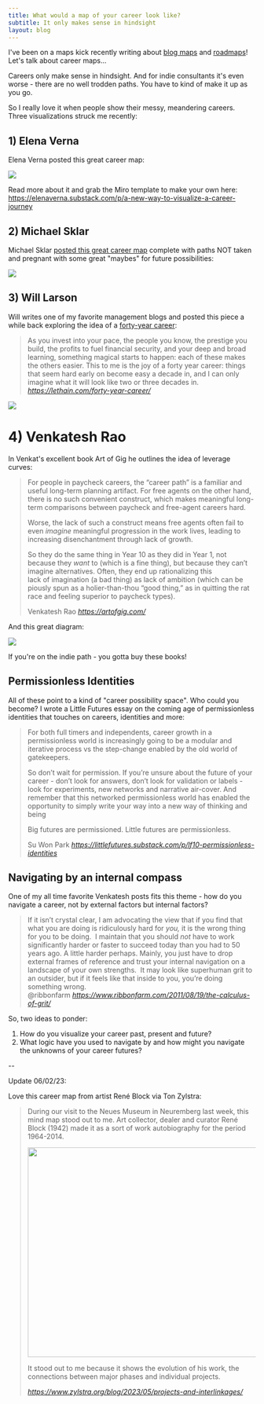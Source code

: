 ```yaml
---
title: What would a map of your career look like?
subtitle: It only makes sense in hindsight
layout: blog
---
```


I've been on a maps kick recently writing about [blog maps](https://sepiabrown.github.io/2023/04/03/blog-maps/) and [roadmaps](https://sepiabrown.github.io/2023/04/18/roadmap-territory/)! Let's talk about career maps...

Careers only make sense in hindsight. And for indie consultants it's even worse - there are no well trodden paths. You have to kind of make it up as you go.

So I really love it when people show their messy, meandering careers. Three visualizations struck me recently:

## 1) Elena Verna

Elena Verna posted this great career map:

![](/images/career-map-2.jpeg)

Read more about it and grab the Miro template to make your own here: <https://elenaverna.substack.com/p/a-new-way-to-visualize-a-career-journey>

## 2) Michael Sklar

Michael Sklar [posted this great career map](https://twitter.com/michaelsklar/status/1649036269115121664) complete with paths NOT taken and pregnant with some great "maybes" for future possibilities:

![](/images/career-map-1.jpeg)

## 3) Will Larson

Will writes one of my favorite management blogs and posted this piece a while back exploring the idea of a [forty-year career](https://lethain.com/forty-year-career/):

<blockquote class="quoteback" darkmode="" data-title="A%20forty-year%20career." data-author="Will Larson" cite="https://lethain.com/forty-year-career/">As you invest into your pace, the people you know, the prestige you build, the profits to fuel financial security, and your deep and broad learning, something magical starts to happen: each of these makes the others easier. This to me is the joy of a forty year career: things that seem hard early on become easy a decade in, and I can only imagine what it will look like two or three decades in.
<footer> <cite><a href="https://lethain.com/forty-year-career/">https://lethain.com/forty-year-career/</a></cite></footer>
</blockquote>
<script note="" src="https://cdn.jsdelivr.net/gh/Blogger-Peer-Review/quotebacks@1/quoteback.js"></script>

![](/images/career-map-3.png)

# 4) Venkatesh Rao

In Venkat's excellent book Art of Gig he outlines the idea of leverage curves:

<blockquote class="quoteback" darkmode="" data-title="Leverage Curves vs. Career Paths" data-author="Venkatesh Rao" cite="https://artofgig.com/">
<p>For people in paycheck careers, the “career path” is a familiar and useful long-term planning artifact. For free agents on the other hand, there is no such convenient construct, which makes meaningful long-term comparisons between paycheck and free-agent careers hard.</p><p>Worse, the lack&nbsp;<span class="il">of</span>&nbsp;such a construct means free agents often fail to even&nbsp;<em>imagine</em>&nbsp;meaningful progression in the work lives, leading to increasing disenchantment through lack&nbsp;<span class="il">of</span>&nbsp;growth.</p><p>So they do the same thing in Year 10 as they did in Year 1, not because they&nbsp;<em>want&nbsp;</em>to (which is a fine thing), but because they can’t imagine alternatives. Often, they end up rationalizing this lack&nbsp;<span class="il">of</span>&nbsp;imagination (a bad thing) as lack&nbsp;<span class="il">of</span>&nbsp;ambition (which can be piously spun as a holier-than-thou “good thing,” as in quitting the rat race and feeling superior to paycheck types).</p>
<footer>Venkatesh Rao<cite> <a href="https://artofgig.com/">https://artofgig.com/</a></cite></footer>
</blockquote><script note="" src="https://cdn.jsdelivr.net/gh/Blogger-Peer-Review/quotebacks@1/quoteback.js"></script>

And this great diagram:

![](/images/career-map-4.png)

If you're on the indie path - you gotta buy these books!

## Permissionless Identities

All of these point to a kind of "career possibility space". Who could you become? I wrote a Little Futures essay on the coming age of permissionless identities that touches on careers, identities and more: 

<blockquote class="quoteback" darkmode="" data-title="LF10%20-%20Permissionless%20Identities" data-author="Su Won Park" cite="https://littlefutures.substack.com/p/lf10-permissionless-identities">
<p>For both full timers and independents, career growth in a permissionless world is increasingly going to be a modular and iterative process vs the step-change enabled by the old world of gatekeepers.</p><p>So don’t wait for permission. If you’re unsure about the future of your career - don’t look for answers, don’t look for validation or labels - look for experiments, new networks and narrative air-cover. And remember that this networked permissionless world has enabled the opportunity to simply write your way into a new way of thinking and being</p><p>Big futures are permissioned. Little futures are permissionless.</p>
<footer>Su Won Park <cite><a href="https://littlefutures.substack.com/p/lf10-permissionless-identities">https://littlefutures.substack.com/p/lf10-permissionless-identities</a></cite></footer>
</blockquote>
<script note="" src="https://cdn.jsdelivr.net/gh/Blogger-Peer-Review/quotebacks@1/quoteback.js"></script>

## Navigating by an internal compass

One of my all time favorite Venkatesh posts fits this theme - how do you navigate a career, not by external factors but internal factors?

<blockquote class="quoteback" darkmode="" data-title="The%20Calculus%20of%20Grit" data-author="@ribbonfarm" cite="https://www.ribbonfarm.com/2011/08/19/the-calculus-of-grit/">
If it isn’t crystal clear, I am advocating the view that if you find that what you are doing is ridiculously hard for <em>you, </em>it is the wrong thing for you to be doing.&nbsp; I maintain that you should <em>not </em>have to work significantly harder or faster to succeed today than you had to 50 years ago. A little harder perhaps. Mainly, you just have to drop external frames of reference and trust your internal navigation on a landscape of your own strengths.&nbsp; It may look like superhuman grit to an outsider, but if it feels like that inside to you, you’re doing something wrong.
<footer>@ribbonfarm <cite><a href="https://www.ribbonfarm.com/2011/08/19/the-calculus-of-grit/">https://www.ribbonfarm.com/2011/08/19/the-calculus-of-grit/</a></cite></footer>
</blockquote>
<script note="" src="https://cdn.jsdelivr.net/gh/Blogger-Peer-Review/quotebacks@1/quoteback.js"></script>

So, two ideas to ponder:

1. How do you visualize your career past, present and future?
2. What logic have you used to navigate by and how might you navigate the unknowns of your career futures?

--

Update 06/02/23:

Love this career map from artist René Block via Ton Zylstra:

<blockquote class="quoteback" darkmode="" data-title="Projects%20and%20Interlinkages%20%E2%80%93%20Interdependent%20Thoughts" data-author="" cite="https://www.zylstra.org/blog/2023/05/projects-and-interlinkages/">
<p>During our visit to the Neues Museum in Neuremberg last week, this mind map stood out to me. Art collector, dealer and curator René Block (1942) made it as a sort of work autobiography for the period 1964-2014.</p>
<p><a href="https://www.flickr.com/photos/tonz/52849988531/in/datetaken/" target="_blank" rel="noopener"><img decoding="async" src="https://www.zylstra.org/wp/wp-content/uploads/2023/05/projectsReneBlock-640x427.jpg" alt="" width="640" height="427" class="aligncenter size-large wp-image-23109" srcset="https://www.zylstra.org/wp/wp-content/uploads/2023/05/projectsReneBlock-640x427.jpg 640w, https://www.zylstra.org/wp/wp-content/uploads/2023/05/projectsReneBlock-300x200.jpg 300w, https://www.zylstra.org/wp/wp-content/uploads/2023/05/projectsReneBlock-768x512.jpg 768w, https://www.zylstra.org/wp/wp-content/uploads/2023/05/projectsReneBlock-668x446.jpg 668w, https://www.zylstra.org/wp/wp-content/uploads/2023/05/projectsReneBlock.jpg 799w" sizes="(max-width: 640px) 100vw, 640px"></a></p>
<p>It stood out to me because it shows the evolution of his work, the connections between major phases and individual projects.</p>
<footer> <cite><a href="https://www.zylstra.org/blog/2023/05/projects-and-interlinkages/">https://www.zylstra.org/blog/2023/05/projects-and-interlinkages/</a></cite></footer>
</blockquote>
<script note="" src="https://cdn.jsdelivr.net/gh/Blogger-Peer-Review/quotebacks@1/quoteback.js"></script>
